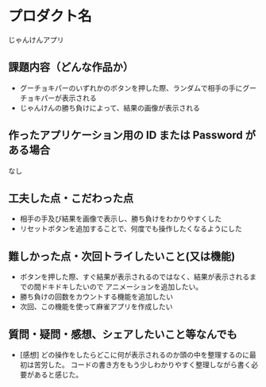 # プロダクト名

じゃんけんアプリ

## 課題内容（どんな作品か）

- グーチョキパーのいずれかのボタンを押した際、ランダムで相手の手にグーチョキパーが表示される
- じゃんけんの勝ち負けによって、結果の画像が表示される

## 作ったアプリケーション用の ID または Password がある場合

なし

## 工夫した点・こだわった点

- 相手の手及び結果を画像で表示し、勝ち負けをわかりやすくした
- リセットボタンを追加することで、何度でも操作したくなるようにした

## 難しかった点・次回トライしたいこと(又は機能)

- ボタンを押した際、すぐ結果が表示されるのではなく、結果が表示されるまでの間ドキドキしたいので
  アニメーションを追加したい。
- 勝ち負けの回数をカウントする機能を追加したい
- 次回、この機能を使って麻雀アプリを作成したい

## 質問・疑問・感想、シェアしたいこと等なんでも

- [感想]
  どの操作をしたらどこに何が表示されるのか頭の中を整理するのに最初は苦労した。
  コードの書き方をもう少しわかりやすく整理しながら書く必要があると感じた。
